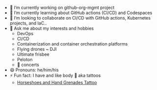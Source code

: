 - 🔭 I’m currently working on github-org-mgmt project
- 🌱 I’m currently learning about GitHub actions (CI/CD) and Codespaces
- 👯 I’m looking to collaborate on CI/CD with GitHub actions, Kubernetes projects, and IaC..
- 💬 Ask me about my interests and hobbies
  - DevOps
  - CI/CD
  - Containerization and container orchestration platforms
  - Flying drones ~ DJI
  - Ultimate frisbee
  - Peloton
  - :metal: concerts
- 😄 Pronouns: he/him/his
- ⚡ Fun fact: I have and like body :art: aka tattoos
  - [Horseshoes and Hand Grenades Tattoo](https://hshgtattoo.com/)
